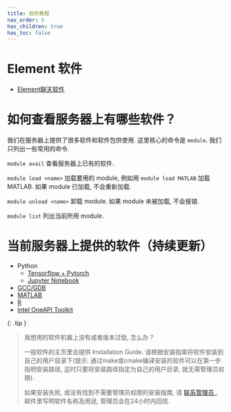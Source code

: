 ```yaml
---
title: 软件教程
nav_order: 5
has_children: true
has_toc: false
---
```


# Element 软件
- [Element聊天软件](element)

# 如何查看服务器上有哪些软件？

我们在服务器上提供了很多软件和软件包供使用. 这里核心的命令是 `module`.
我们只列出一些常用的命令.

`module avail` 查看服务器上已有的软件.

`module load <name>` 加载要用的 module, 例如用 `module load MATLAB` 加载MATLAB. 如果 module 已加载, 不会重新加载.

`module unload <name>` 卸载 module. 如果 module 未被加载, 不会报错.

`module list` 列出当前所用 module.

# 当前服务器上提供的软件（持续更新）
- Python
  - [Tensorflow + Pytorch](python/python-tensorflow-pytorch)
  - [Jupyter Notebook](python/python-jupyter-notebook)
- [GCC/GDB](gcc-gdb)
- [MATLAB](matlab)
- [R](R)
- [Intel OneAPI Toolkit](intel)


{: .tip }
> 我想用的软件机器上没有或者版本过低, 怎么办？
>
> 一般软件的主页里会提供 Installation Guide. 请根据安装指南将软件安装到自己的用户目录下(提示: 通过make或cmake编译安装的软件可以在第一步指明安装路径, 这时只要将安装路径指定为自己的用户目录, 就无需管理员权限).
>
> 如果安装失败, 或没有找到不需要管理员权限的安装指南, 请 <a class="one" href="mailto:cash_admin@163.com"> 联系管理员 </a>, 邮件里写明软件名称及用途, 管理员会在24小时内回信.